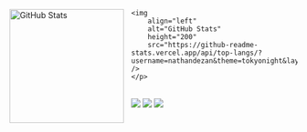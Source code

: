 <div>
	<p>
	<img 
		align="left" 
		alt="GitHub Stats" 
		height="200" 
		style="padding-right: 10px;" 
		src="https://github-readme-stats.vercel.app/api?username=nathandezan&count_private=false&show_icons=true&theme=tokyonight&include_all_commits=true&locale=pt-br" 
	/>
	
	<img 
		align="left" 
		alt="GitHub Stats" 
		height="200" 
		src="https://github-readme-stats.vercel.app/api/top-langs/?username=nathandezan&theme=tokyonight&layout=compact&custom_title=Tecnologias&langs_count=9" 
	/>
	</p>
</div>

<br>
<div>
  <a href="mailto:dezannathan@gmail.com"><img src="https://img.shields.io/badge/-Gmail-%23333?style=for-the-badge&logo=gmail&logoColor=white" target="_blank"></a>
  <a href="https://www.linkedin.com/in/nathan-dezan-002b121b2" target="_blank"><img src="https://img.shields.io/badge/-LinkedIn-%230077B5?style=for-the-badge&logo=linkedin&logoColor=white" target="_blank"></a>
  <a href="https://medium.com/@dezann" target="_blank"><img src="https://img.shields.io/badge/Medium-12100E?style=for-the-badge&logo=medium&logoColor=white" target="_blank"></a>
</div>
